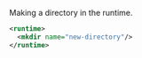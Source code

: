 Making a directory in the runtime.

``` xml
<runtime>
  <mkdir name="new-directory"/>
</runtime>
```
